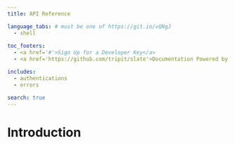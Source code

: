 ```yaml
---
title: API Reference

language_tabs: # must be one of https://git.io/vQNgJ
  - shell
  
toc_footers:
  - <a href='#'>Sign Up for a Developer Key</a>
  - <a href='https://github.com/tripit/slate'>Documentation Powered by Slate</a>

includes:
  - authentications
  - errors

search: true
---
```


# Introduction




